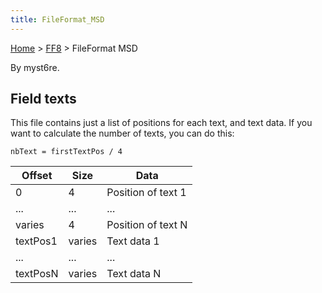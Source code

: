 ```yaml
---
title: FileFormat_MSD
---
```


[Home](../index.md) > [FF8](../FF8.md) > FileFormat MSD

By myst6re.

## Field texts

This file contains just a list of positions for each text, and text data. If you want to calculate the number of texts, you can do this:

    nbText = firstTextPos / 4

| Offset   | Size   | Data               |
|----------|--------|--------------------|
| 0        | 4      | Position of text 1 |
| ...      | ...    | ...                |
| varies   | 4      | Position of text N |
| textPos1 | varies | Text data 1        |
| ...      | ...    | ...                |
| textPosN | varies | Text data N        |
